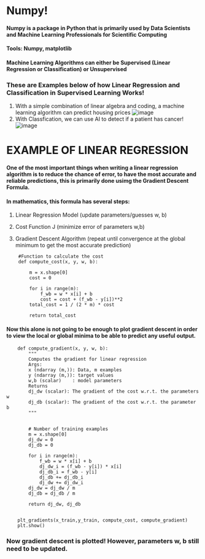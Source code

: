 # Numpy!

#### Numpy is a package in Python that is primarily used by Data Scientists and Machine Learning Professionals for Scientific Computing

#### Tools: Numpy, matplotlib
#### Machine Learning Algorithms can either be Supervised (Linear Regression or Classification) or Unsupervised

### These are Examples below of how Linear Regression and Classification in Supervised Learning Works!

1. With a simple combination of linear algebra and coding, a machine learning algorithm can predict housing prices
  ![image](https://i.imgur.com/7IGaWVs.jpg)
2. With Classfication, we can use AI to detect if a patient has cancer!
  ![image](https://i.imgur.com/ljZgdpo.jpg)

# EXAMPLE OF LINEAR REGRESSION
#### One of the most important things when writing a linear regression algorithm is to reduce the chance of error, to have the most accurate and reliable predictions, this is primarily done usimg the Gradient Descent Formula.
#### In mathematics, this formula has several steps:
1. Linear Regression Model (update parameters/guesses w, b)
2. Cost Function J (minimize error of parameters w,b)
3. Gradient Descent Algorithm (repeat until convergence at the global minimum to get the most accurate prediction)

        #Function to calculate the cost
        def compute_cost(x, y, w, b):
        
            m = x.shape[0] 
            cost = 0
            
            for i in range(m):
                f_wb = w * x[i] + b
                cost = cost + (f_wb - y[i])**2
            total_cost = 1 / (2 * m) * cost

            return total_cost

#### Now this alone is not going to be enough to plot gradient descent in order to view the local or global minima to be able to predict any useful output.

        def compute_gradient(x, y, w, b): 
            """
            Computes the gradient for linear regression 
            Args:
            x (ndarray (m,)): Data, m examples 
            y (ndarray (m,)): target values
            w,b (scalar)    : model parameters  
            Returns
            dj_dw (scalar): The gradient of the cost w.r.t. the parameters w
            dj_db (scalar): The gradient of the cost w.r.t. the parameter b     
            """

            
            # Number of training examples
            m = x.shape[0]    
            dj_dw = 0
            dj_db = 0
            
            for i in range(m):  
                f_wb = w * x[i] + b 
                dj_dw_i = (f_wb - y[i]) * x[i] 
                dj_db_i = f_wb - y[i] 
                dj_db += dj_db_i
                dj_dw += dj_dw_i 
            dj_dw = dj_dw / m 
            dj_db = dj_db / m 
                
            return dj_dw, dj_db


        plt_gradients(x_train,y_train, compute_cost, compute_gradient)
        plt.show()

### Now gradient descent is plotted! However, parameters w, b still need to be updated.

